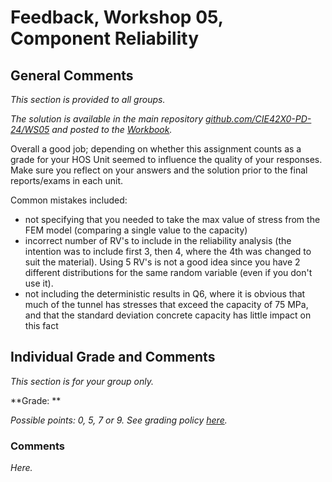 # Feedback, Workshop 05, Component Reliability

## General Comments

_This section is provided to all groups._

_The solution is available in the main repository [github.com/CIE42X0-PD-24/WS05](https://github.com/CIE42X0-PD-24/WS05) and posted to the [Workbook](https://teachbooks.github.io/HOS-workbook/2024/workshop/05.html)._


Overall a good job; depending on whether this assignment counts as a grade for your HOS Unit seemed to influence the quality of your responses. Make sure you reflect on your answers and the solution prior to the final reports/exams in each unit.

Common mistakes included:
- not specifying that you needed to take the max value of stress from the FEM model (comparing a single value to the capacity)
- incorrect number of RV's to include in the reliability analysis (the intention was to include first 3, then 4, where the 4th was changed to suit the material). Using 5 RV's is not a good idea since you have 2 different distributions for the same random variable (even if you don't use it).
- not including the deterministic results in Q6, where it is obvious that much of the tunnel has stresses that exceed the capacity of 75 MPa, and that the standard deviation concrete capacity has little impact on this fact

## Individual Grade and Comments

_This section is for your group only._

**Grade: **

_Possible points: 0, 5, 7 or 9. See grading policy [here](https://tudelft-citg.github.io/HOS-prob-design-24/info/#grading)._

### Comments

_Here._